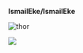**IsmailEke/IsmailEke** 

![thor](https://user-images.githubusercontent.com/74091824/157710716-9d7599c5-652f-4484-b55c-b553e9c0e317.gif)

<img src="https://github-readme-stats.vercel.app/api/top-langs?username=ismaileke&langs_count=4&count_private=true&title_colorbb2acf&text_color=daf7dc&bg_color=151515">


